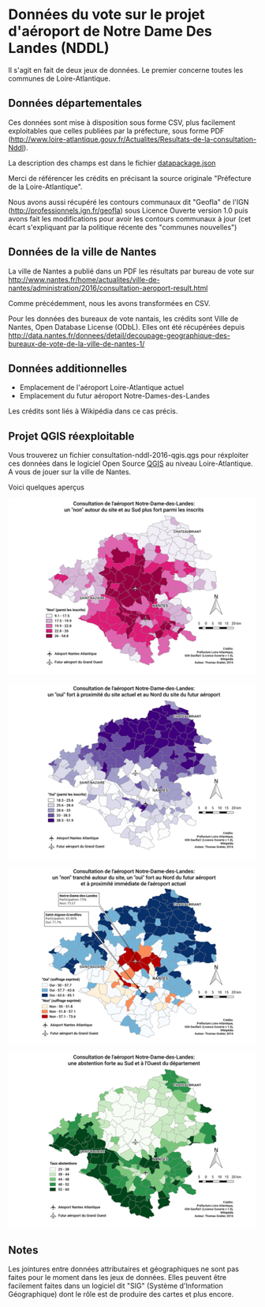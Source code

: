 # Données du vote sur le projet d'aéroport de Notre Dame Des Landes (NDDL)

Il s'agit en fait de deux jeux de données.
Le premier concerne toutes les communes de Loire-Atlantique.

## Données départementales

Ces données sont mise à disposition sous forme CSV, plus facilement exploitables que celles publiées par la préfecture, sous forme PDF (http://www.loire-atlantique.gouv.fr/Actualites/Resultats-de-la-consultation-Nddl).

La description des champs est dans le fichier [datapackage.json](datapackage.json)

Merci de référencer les crédits en précisant la source originale "Préfecture de la Loire-Atlantique".

Nous avons aussi récupéré les contours communaux dit "Geofla" de l'IGN (http://professionnels.ign.fr/geofla) sous Licence Ouverte version 1.0 puis avons fait les modifications pour avoir les contours communaux à jour (cet écart s'expliquant par la politique récente des "communes nouvelles")

## Données de la ville de Nantes

La ville de Nantes a publié dans un PDF les résultats par bureau de vote sur http://www.nantes.fr/home/actualites/ville-de-nantes/administration/2016/consultation-aeroport-result.html

Comme précédemment, nous les avons transformées en CSV.

Pour les données des bureaux de vote nantais, les crédits sont Ville de Nantes,  Open Database License (ODbL). Elles ont été récupérées depuis http://data.nantes.fr/donnees/detail/decoupage-geographique-des-bureaux-de-vote-de-la-ville-de-nantes-1/

## Données additionnelles

* Emplacement de l'aéroport Loire-Atlantique actuel
* Emplacement du futur aéroport Notre-Dames-des-Landes

Les crédits sont liés à Wikipédia dans ce cas précis.

## Projet QGIS réexploitable

Vous trouverez un fichier consultation-nddl-2016-qgis.qgs pour réxploiter ces données dans le logiciel Open Source [QGIS](http://qgis.org/fr/site/) au niveau Loire-Atlantique. A vous de jouer sur la ville de Nantes.

Voici quelques aperçus

![](resultat-consultation-non-inscrits-nddl-loire-atlantique.png)

![](resultat-consultation-oui-inscrits-nddl-loire-atlantique.png)

![](resultat-consultation-oui-non-exprimes-nddl-loire-atlantique.png)

![](resultat-consultation-taux-abstentions-nddl-loire-atlantique.png)

## Notes

Les jointures entre données attributaires et géographiques ne sont pas faites pour le moment dans les jeux de données.
Elles peuvent être facilement faites dans un logiciel dit "SIG" (Système d'Information Géographique) dont le rôle est de produire des cartes et plus encore.
